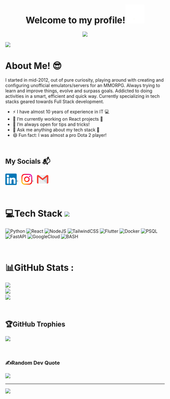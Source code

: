<h1 align="center">Welcome to my profile!<img src="https://github.com/Kathryn-Jie/Kathryn-Jie/blob/main/wave.gif" width="60px"/></h1>
  <p align="center"><img src="https://miro.medium.com/max/2048/1*OohqW5DGh9CQS4hLY5FXzA.png" height="230"/>
</p>

<img src="https://user-images.githubusercontent.com/73097560/115834477-dbab4500-a447-11eb-908a-139a6edaec5c.gif"> 
<h1>About Me! 😎</h1>

<p>I started in mid-2012, out of pure curiosity, playing around with creating and configuring unofficial emulators/servers for an MMORPG. Always trying to learn and improve things, evolve and surpass goals. Addicted to doing activities in a smart, efficient and quick way. Currently specializing in tech stacks geared towards Full Stack development.</p>

- ⚡ I have almost 10 years of experience in IT 💻
- 💼 I’m currently working on React projects 🤖
- 🤔 I’m always open for tips and tricks!
- 💬 Ask me anything about my tech stack 🧠
- 😄 Fun fact: I was almost a pro Dota 2 player! 
<br>

<h2 align="left">My Socials 📬</h1>
<p align="left">
  <a className="px-2" title="Linkedin" href="https://www.linkedin.com/in/eduardoedomingues/">
    <img align="center" width="36px" border="0"
    src="https://github.com/SatYu26/SatYu26/blob/master/Assets/Linkedin.svg" />
  </a>  &ensp;
  <a title="Github" href="https://www.instagram.com/eduardoduud/">
    <img align="center" width="34px" src="https://github.com/SatYu26/SatYu26/blob/master/Assets/Instagram.svg">
  </a> &ensp;
  <a className="px-2" title="Gmail" href="mailto:eeadomingues@gmail.com?subject=Olá, Eduardo!&body=Escreva sua mensagem"
    target="_blank">
    <img align="center" width="36px" src="https://github.com/SatYu26/SatYu26/blob/master/Assets/Gmail.svg" />
  </a>
</p>
<br>

# 💻Tech Stack <img src = "https://media2.giphy.com/media/QssGEmpkyEOhBCb7e1/giphy.gif?cid=ecf05e47a0n3gi1bfqntqmob8g9aid1oyj2wr3ds3mg700bl&rid=giphy.gif" width = 32px> 
![Python](https://img.shields.io/badge/Python-FFD43B?style=for-the-badge&logo=python&logoColor=darkgreen) ![React](https://img.shields.io/badge/react-%2320232a.svg?style=for-the-badge&logo=react&logoColor=%2361DAFB) ![NodeJS](https://img.shields.io/badge/node.js-6DA55F?style=for-the-badge&logo=node.js&logoColor=white) ![TailwindCSS](https://img.shields.io/badge/tailwindcss-%2338B2AC.svg?style=for-the-badge&logo=tailwind-css&logoColor=white) ![Flutter](https://img.shields.io/badge/Flutter-%2302569B.svg?style=for-the-badge&logo=Flutter&logoColor=white)
![Docker](https://img.shields.io/badge/docker-%230db7ed.svg?style=for-the-badge&logo=docker&logoColor=white) ![PSQL](https://img.shields.io/badge/postgresql-4169E1?style=for-the-badge&logo=postgresql&logoColor=white) ![FastAPI](https://img.shields.io/badge/fastapi-009688?style=for-the-badge&logo=fastapi&logoColor=white) ![GoogleCloud](https://img.shields.io/badge/googlecloud-4285F4?style=for-the-badge&logo=googlecloud&logoColor=yellow) ![BASH](https://img.shields.io/badge/gnubash-4EAA25?style=for-the-badge&logo=gnubash&logoColor=black)
  
<br>
  
# 📊GitHub Stats :
![](https://github-readme-stats.vercel.app/api?username=eduardoduud&theme=radical&hide_border=false&include_all_commits=false&count_private=false)<br/>
![](https://github-readme-streak-stats.herokuapp.com/?user=eduardoduud&theme=radical&hide_border=false)<br/>
![](https://github-readme-stats.vercel.app/api/top-langs/?username=eduardoduud&theme=radical&hide_border=false&include_all_commits=false&count_private=false&layout=compact)
  
<br> 

## 🏆GitHub Trophies
![](https://github-profile-trophy.vercel.app/?username=eduardoduud&theme=discord&no-frame=false&no-bg=false&margin-w=4)
  
<br>
  
### ✍️Random Dev Quote
![](https://quotes-github-readme.vercel.app/api?type=horizontal&theme=merko)

---
![](https://komarev.com/ghpvc/?username=eduardoduud&label=Visitors+Count&color=brightgreen)
</div>
